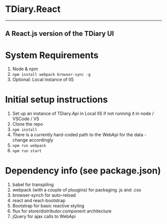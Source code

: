 # TDiary.React
---
A React.js version of the TDiary UI
---
# System Requirements
1. Node & npm
2. `npm install webpack browser-sync -g`
3. Optional: Local instance of IIS

# Initial setup instructions
1. Set up an instance of TDiary.Api in Local IIS if not running it in node / VSCode / VS
2. Clone the repo
3. `npm install`
4. There is a currently hard-coded path to the WebApi for the data - change accordingly
5. `npm run webpack`
6. `npm run start`

# Dependency info (see package.json)
1. babel for transpiling
2. webpack (with a couple of pluugins) for packaging .js and .css
3. browser-synch for auto-reload
4. react and react-bootstrap
5. Bootstrap for basic reactive styling
6. flux for store/distributor.component architecture
7. jQuery for ajax calls to WebApi
